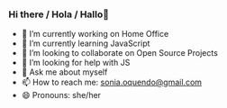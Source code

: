 ### Hi there / Hola / Hallo👋


- 🔭 I’m currently working on Home Office
- 🌱 I’m currently learning JavaScript
- 👯 I’m looking to collaborate on Open Source Projects
- 🤔 I’m looking for help with JS
- 💬 Ask me about myself
- 📫 How to reach me: sonia.oquendo@gmail.com
- 😄 Pronouns: she/her


